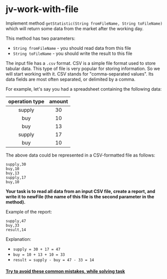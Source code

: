 # jv-work-with-file

Implement method `getStatistic(String fromFileName, String toFileName)` 
which will return some data from the market after the working day. 

This method has two parameters:
- `String fromFileName` - you should read data from this file
- `String toFileName` - you should write the result to this file

The input file has a `.csv` format. CSV is a simple file format used to store tabular data.
This type of file is very popular for storing information. So we will start working with it. 
CSV stands for "comma-separated values". Its data fields are most often separated,
or delimited by a comma. 

For example, let's say you had a spreadsheet containing the following data:

| operation type | amount  | 
| :------------: | :-------:|
| supply         | 30       | 
| buy            | 10       | 
| buy            | 13       | 
| supply         | 17       | 
| buy            | 10       | 

The above data could be represented in a CSV-formatted file as follows:
```csv
supply,30
buy,10
buy,13
supply,17
buy,10
```

__Your task is to read all data from an input CSV file, 
create a report, and write it to newFile
(the name of this file is the second parameter in the method).__

Example of the report:
```csv
supply,47
buy,33
result,14
```

Explanation:
- `supply = 30 + 17 = 47`
- `buy = 10 + 13 + 10 = 33`
- `result = supply - buy = 47 - 33 = 14`

#### [Try to avoid these common mistakes, while solving task](./checklist.md)
